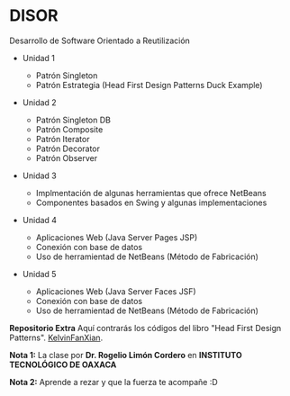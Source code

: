 # DISOR
Desarrollo de Software Orientado a Reutilización 

- Unidad 1
    - Patrón Singleton
    - Patrón Estrategia (Head First Design Patterns Duck Example)

- Unidad 2
    - Patrón Singleton DB
    - Patrón Composite
    - Patrón Iterator
    - Patrón Decorator
    - Patrón Observer

- Unidad 3
    - Implmentación de algunas herramientas que ofrece NetBeans
    - Componentes basados en Swing y algunas implementaciones

- Unidad 4 
    - Aplicaciones Web (Java Server Pages JSP)
    - Conexión con base de datos 
    - Uso de herramientad de NetBeans (Método de Fabricación)

- Unidad 5
    - Aplicaciones Web (Java Server Faces JSF)
    - Conexión con base de datos
    - Uso de herramientad de NetBeans (Método de Fabricación)


**Repositorio Extra**
Aquí contrarás los códigos del libro "Head First Design Patterns".
[KelvinFanXian](https://github.com/KelvinFanXian/Head-First-Design-Patterns-master).


**Nota 1:** 
La clase por **Dr. Rogelio Limón Cordero** en **INSTITUTO TECNOLÓGICO DE OAXACA**

**Nota 2:**
Aprende a rezar y que la fuerza te acompañe :D

